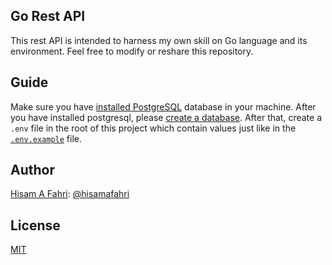 ## Go Rest API

This rest API is intended to harness my own skill on Go language and its environment. Feel free to modify or reshare this repository.

## Guide

Make sure you have [installed PostgreSQL](https://www.postgresql.org/download/) database in your machine. After you have installed postgresql, please [create a database](https://www.postgresql.org/docs/9.0/sql-createdatabase.html). After that, create a `.env` file in the root of this project which contain values just like in the [`.env.example`](.env.example) file.

## Author

[Hisam A Fahri](https://hisamafahri.com): [@hisamafahri](https://github.com/hisamafahri)

## License

[MIT](LICENSE)